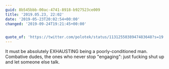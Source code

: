 ```yaml
---
guid: 8b545bbb-00ac-4741-8918-b927523ce009
title: '2019.05.23, 22:02'
date: '2019-05-23T20:02:54+00:00'
changed: '2019-09-24T19:21:45+00:00'


quote_of: 'https://twitter.com/polotek/status/1131255038947483648?s=19'
---
```


It must be absolutely EXHAUSTING being a poorly-conditioned man. Combative dudes, the ones who never stop "engaging": just fucking shut up and let someone else talk. 
